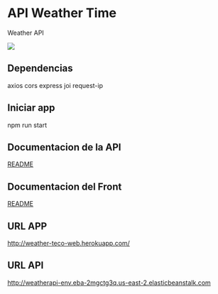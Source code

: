 # API Weather Time

Weather API

<img src="https://avatars.githubusercontent.com/u/8603161?s=400&u=97c491cad28381f2806e6271bb1013adab38208f&v=4">

## Dependencias

  axios
  cors
  express
  joi
  request-ip

## Iniciar app

  npm run start

## Documentacion de la API

<a href="https://github.com/errrTote/weather-api">README</a>

## Documentacion del Front

<a href="https://github.com/errrTote/weather-web">README</a>

## URL APP

<a href="http://weather-teco-web.herokuapp.com/">http://weather-teco-web.herokuapp.com/</a>

## URL API

http://weatherapi-env.eba-2mgctg3q.us-east-2.elasticbeanstalk.com

